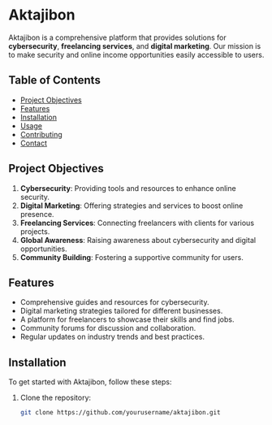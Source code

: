 # Aktajibon

Aktajibon is a comprehensive platform that provides solutions for **cybersecurity**, **freelancing services**, and **digital marketing**. Our mission is to make security and online income opportunities easily accessible to users.

## Table of Contents

- [Project Objectives](#project-objectives)
- [Features](#features)
- [Installation](#installation)
- [Usage](#usage)
- [Contributing](#contributing)
- [Contact](#contact)

## Project Objectives

1. **Cybersecurity**: Providing tools and resources to enhance online security.
2. **Digital Marketing**: Offering strategies and services to boost online presence.
3. **Freelancing Services**: Connecting freelancers with clients for various projects.
4. **Global Awareness**: Raising awareness about cybersecurity and digital opportunities.
5. **Community Building**: Fostering a supportive community for users.

## Features

- Comprehensive guides and resources for cybersecurity.
- Digital marketing strategies tailored for different businesses.
- A platform for freelancers to showcase their skills and find jobs.
- Community forums for discussion and collaboration.
- Regular updates on industry trends and best practices.

## Installation

To get started with Aktajibon, follow these steps:

1. Clone the repository:
   ```bash
   git clone https://github.com/yourusername/aktajibon.git
